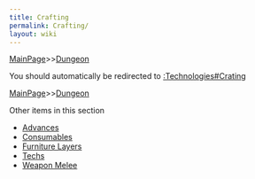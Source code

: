 ```yaml
---
title: Crafting
permalink: Crafting/
layout: wiki
---
```


[MainPage](/keeperrl_wiki/ "wikilink")>>[Dungeon](/keeperrl_wiki/Dungeon "wikilink")

You should automatically be redirected to [:Technologies#Crating](/keeperrl_wiki/:Technologies#Crating/)

[MainPage](/keeperrl_wiki/ "wikilink")>>[Dungeon](/keeperrl_wiki/Dungeon "wikilink")

Other items in this section
-    [Advances](/keeperrl_wiki/Advances "wikilink")
-    [Consumables](/keeperrl_wiki/Consumables "wikilink")
-    [Furniture Layers](/keeperrl_wiki/Furniture_Layers "wikilink")
-    [Techs](/keeperrl_wiki/Techs "wikilink")
-    [Weapon Melee](/keeperrl_wiki/Weapon_Melee "wikilink")
